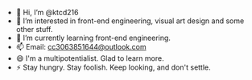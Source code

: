 - 👋 Hi, I’m @ktcd216
- 👀 I’m interested in front-end engineering, visual art design and some other stuff.
- 🌱 I’m currently learning front-end engineering.
- 📫 Email: cc3063851644@outlook.com
- 😄 I'm a multipotentialist. Glad to learn more.
- ⚡ Stay hungry. Stay foolish. Keep looking, and don't settle.
<!---
ktcd216/ktcd216 is a ✨ special ✨ repository because its `README.md` (this file) appears on your GitHub profile.
You can click the Preview link to take a look at your changes.
--->
